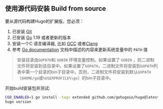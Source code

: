 ## 使用源代码安装 Build from source 

要从源代码构建Hugo的扩展版，您必须：
1. 已安装 [Git]
2. 已安装 [Go] 1.19 或者更新的版本
3. 安装一个C 语言编译器, 比如 [GCC] 或者[Clang]
4. 参考 [Go documentation] 文档中描述的内容来更新系统变量中的 `PATH`  值

> 安装目录由`GOPATH`和 `GOBIN` 环境变量控制。如果设置了 `GOBIN` ，则二进制文件将安装到该目录中。如果设置了`GOPATH`，二进制文件将安装到`GOPATH`列表中第一个目录的bin子目录中。否则，二进制文件将安装到默认`GOPATH`（`$HOME/go`或`%USERPROFILE%\go`）的bin子目录中。

开始build安装包并测试:

```sh
CGO_ENABLED=1 go install -tags extended github.com/gohugoio/hugo@latest
hugo version
```

[Clang]: https://clang.llvm.org/
[GCC]: https://gcc.gnu.org/
[Git]: https://git-scm.com/book/en/v2/Getting-Started-Installing-Git
[Go documentation]: https://go.dev/doc/code#Command
[Go]: https://go.dev/doc/install
